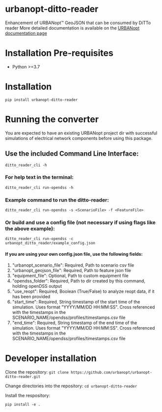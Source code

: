 # urbanopt-ditto-reader
Enhancement of URBANopt™ GeoJSON that can be consumed by DiTTo reader
More detailed documentation is available on the [URBANopt documentation page](https://docs.urbanopt.net/opendss/opendss.html)

# Installation Pre-requisites
- Python >=3.7

# Installation

`pip install urbanopt-ditto-reader`

# Running the converter

You are expected to have an existing URBANopt project dir with successful simulations of electrical network components before using this package.

## Use the included Command Line Interface:

`ditto_reader_cli -h`

### For help text in the terminal:
`ditto_reader_cli run-opendss -h`

### Example command to run the ditto-reader:
`ditto_reader_cli run-opendss -s <ScenarioFile> -f <FeatureFile>`

### Or build and use a config file (not necessary if using flags like the above example):
`ditto_reader_cli run-opendss -c urbanopt_ditto_reader/example_config.json`

#### If you are using your own config.json file, use the following fields:
1. "urbanopt_scenario_file": Required, Path to scenario csv file
1. "urbanopt_geojson_file": Required, Path to feature json file
1. "equipment_file": Optional, Path to custom equipment file
1. "opendss_folder": Required, Path to dir created by this command, holding openDSS output
1. "use_reopt": Required, Boolean (True/False) to analyze reopt data, if it has been provided
1. "start_time": Required, String timestamp of the start time of the simulation. Uses format "YYYY/MM/DD HH:MM:SS". Cross referenced with the timestamps in the SCENARIO_NAME/opendss/profiles/timestamps.csv file
1. "end_time": Required, String timestamp of the end time of the simulation. Uses format "YYYY/MM/DD HH:MM:SS". Cross referenced with the timestamps in the SCENARIO_NAME/opendss/profiles/timestamps.csv file

# Developer installation

Clone the repository:
`git clone https://github.com/urbanopt/urbanopt-ditto-reader.git`

Change directories into the repository:
`cd urbanopt-ditto-reader`

Install the respository:

`pip install -e .`
